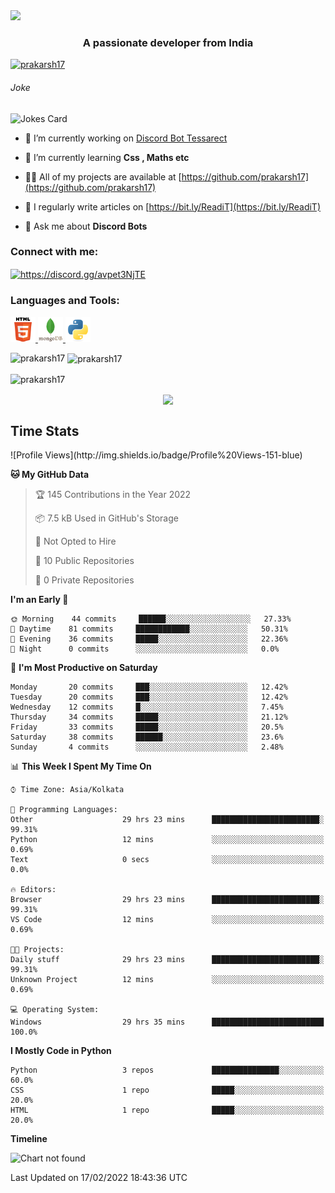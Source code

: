 <img src="https://capsule-render.vercel.app/api?type=slice&color=gradient&height=400&section=header&text=Hi%20I%20am%20Prakarsh17!&fontSize=50">
<h3 align="center">A passionate developer from India</h3>


<p align="left"> <a href="https://github.com/ryo-ma/github-profile-trophy"><img src="https://github-profile-trophy.vercel.app/?username=prakarsh17" alt="prakarsh17" /></a> </p>
<!--joke-->
<h6> Joke </h6>
<!-- HTML -->
<img src="https://readme-jokes.vercel.app/api?theme=gotham" alt="Jokes Card" />



- 🔭 I’m currently working on [Discord Bot Tessarect](https://tessarect-website.prakarsh17-coder.repl.co/)

- 🌱 I’m currently learning **Css , Maths etc**

- 👨‍💻 All of my projects are available at [https://github.com/prakarsh17](https://github.com/prakarsh17)

- 📝 I regularly write articles on [https://bit.ly/ReadiT](https://bit.ly/ReadiT)

- 💬 Ask me about **Discord Bots**

<h3 align="left">Connect with me:</h3>
<p align="left">
<a href="https://discord.gg/https://discord.gg/avpet3NjTE" target="blank"><img align="center" src="https://raw.githubusercontent.com/rahuldkjain/github-profile-readme-generator/master/src/images/icons/Social/discord.svg" alt="https://discord.gg/avpet3NjTE" height="30" width="40" /></a>
</p>

<h3 align="left">Languages and Tools:</h3>
<p align="left"> <a href="https://www.w3.org/html/" target="_blank" rel="noreferrer"> <img src="https://raw.githubusercontent.com/devicons/devicon/master/icons/html5/html5-original-wordmark.svg" alt="html5" width="40" height="40"/> </a> <a href="https://www.mongodb.com/" target="_blank" rel="noreferrer"> <img src="https://raw.githubusercontent.com/devicons/devicon/master/icons/mongodb/mongodb-original-wordmark.svg" alt="mongodb" width="40" height="40"/> </a> <a href="https://www.python.org" target="_blank" rel="noreferrer"> <img src="https://raw.githubusercontent.com/devicons/devicon/master/icons/python/python-original.svg" alt="python" width="40" height="40"/> </a> </p>

<p><img align="left" src="https://github-readme-stats.vercel.app/api/top-langs?username=prakarsh17&show_icons=true&locale=en&layout=compact&theme=dark" alt="prakarsh17" /></p>


<p>&nbsp;<img align="center" src="https://github-readme-stats.vercel.app/api?username=prakarsh17&show_icons=true&locale=en&theme=dark" alt="prakarsh17" /></p>

<p><img align="center" src="https://github-readme-streak-stats.herokuapp.com/?user=prakarsh17&theme=dark" alt="prakarsh17" /></p>

<p align="center">
    <a href="https://github.com/prakarsh17">
    	<img align="center" src="https://activity-graph.herokuapp.com/graph?username=prakarsh17&bg_color=0C1216&color=00FFFF&line=2AA790&point=fff&area=2AA789">
    </a>
</p>
<p>
<h2>Time Stats </h2>
 <!--START_SECTION:waka-->
![Profile Views](http://img.shields.io/badge/Profile%20Views-151-blue)

**🐱 My GitHub Data** 

> 🏆 145 Contributions in the Year 2022
 > 
> 📦 7.5 kB Used in GitHub's Storage 
 > 
> 🚫 Not Opted to Hire
 > 
> 📜 10 Public Repositories 
 > 
> 🔑 0 Private Repositories  
 > 
**I'm an Early 🐤** 

```text
🌞 Morning    44 commits     ██████░░░░░░░░░░░░░░░░░░░   27.33% 
🌆 Daytime    81 commits     ████████████░░░░░░░░░░░░░   50.31% 
🌃 Evening    36 commits     █████░░░░░░░░░░░░░░░░░░░░   22.36% 
🌙 Night      0 commits      ░░░░░░░░░░░░░░░░░░░░░░░░░   0.0%

```
📅 **I'm Most Productive on Saturday** 

```text
Monday       20 commits     ███░░░░░░░░░░░░░░░░░░░░░░   12.42% 
Tuesday      20 commits     ███░░░░░░░░░░░░░░░░░░░░░░   12.42% 
Wednesday    12 commits     █░░░░░░░░░░░░░░░░░░░░░░░░   7.45% 
Thursday     34 commits     █████░░░░░░░░░░░░░░░░░░░░   21.12% 
Friday       33 commits     █████░░░░░░░░░░░░░░░░░░░░   20.5% 
Saturday     38 commits     ██████░░░░░░░░░░░░░░░░░░░   23.6% 
Sunday       4 commits      ░░░░░░░░░░░░░░░░░░░░░░░░░   2.48%

```


📊 **This Week I Spent My Time On** 

```text
⌚︎ Time Zone: Asia/Kolkata

💬 Programming Languages: 
Other                    29 hrs 23 mins      ████████████████████████░   99.31% 
Python                   12 mins             ░░░░░░░░░░░░░░░░░░░░░░░░░   0.69% 
Text                     0 secs              ░░░░░░░░░░░░░░░░░░░░░░░░░   0.0%

🔥 Editors: 
Browser                  29 hrs 23 mins      ████████████████████████░   99.31% 
VS Code                  12 mins             ░░░░░░░░░░░░░░░░░░░░░░░░░   0.69%

🐱‍💻 Projects: 
Daily stuff              29 hrs 23 mins      ████████████████████████░   99.31% 
Unknown Project          12 mins             ░░░░░░░░░░░░░░░░░░░░░░░░░   0.69%

💻 Operating System: 
Windows                  29 hrs 35 mins      █████████████████████████   100.0%

```

**I Mostly Code in Python** 

```text
Python                   3 repos             ███████████████░░░░░░░░░░   60.0% 
CSS                      1 repo              █████░░░░░░░░░░░░░░░░░░░░   20.0% 
HTML                     1 repo              █████░░░░░░░░░░░░░░░░░░░░   20.0%

```


**Timeline**

![Chart not found](https://raw.githubusercontent.com/prakarsh17/prakarsh17/main/charts/bar_graph.png) 


 Last Updated on 17/02/2022 18:43:36 UTC
<!--END_SECTION:waka-->
